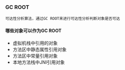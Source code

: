 ### GC ROOT

```$xslt
可达性分析算法，通过GC ROOT来进行可达性分析判断对象是否可达

```
#### 哪些对象可以作为GC ROOT

* 虚拟机栈中引用的对象
* 方法区中静态属性引用对象
* 方法区中常量引用对象
* 本地方法栈中JNI引用对象

